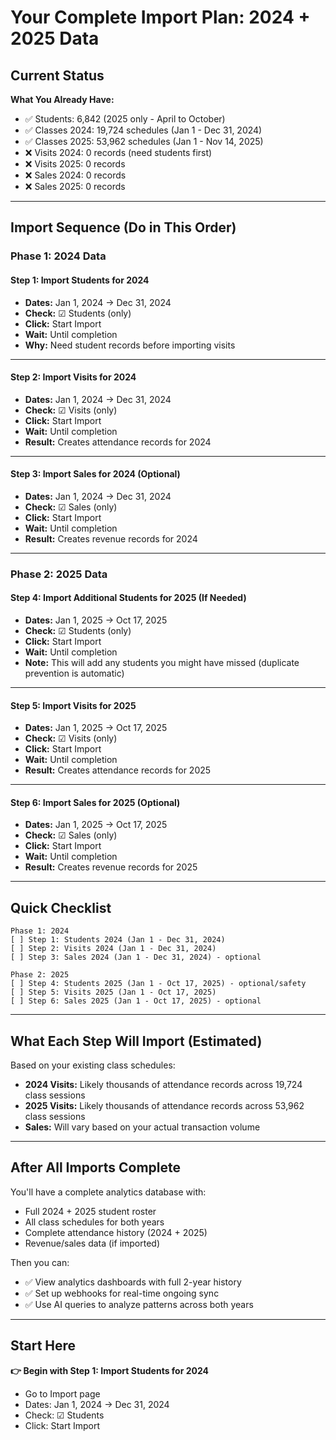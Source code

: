 # Your Complete Import Plan: 2024 + 2025 Data

## Current Status

**What You Already Have:**
- ✅ Students: 6,842 (2025 only - April to October)
- ✅ Classes 2024: 19,724 schedules (Jan 1 - Dec 31, 2024)
- ✅ Classes 2025: 53,962 schedules (Jan 1 - Nov 14, 2025)
- ❌ Visits 2024: 0 records (need students first)
- ❌ Visits 2025: 0 records
- ❌ Sales 2024: 0 records
- ❌ Sales 2025: 0 records

---

## Import Sequence (Do in This Order)

### Phase 1: 2024 Data

#### Step 1: Import Students for 2024
- **Dates:** Jan 1, 2024 → Dec 31, 2024
- **Check:** ☑ Students (only)
- **Click:** Start Import
- **Wait:** Until completion
- **Why:** Need student records before importing visits

---

#### Step 2: Import Visits for 2024
- **Dates:** Jan 1, 2024 → Dec 31, 2024
- **Check:** ☑ Visits (only)
- **Click:** Start Import
- **Wait:** Until completion
- **Result:** Creates attendance records for 2024

---

#### Step 3: Import Sales for 2024 (Optional)
- **Dates:** Jan 1, 2024 → Dec 31, 2024
- **Check:** ☑ Sales (only)
- **Click:** Start Import
- **Wait:** Until completion
- **Result:** Creates revenue records for 2024

---

### Phase 2: 2025 Data

#### Step 4: Import Additional Students for 2025 (If Needed)
- **Dates:** Jan 1, 2025 → Oct 17, 2025
- **Check:** ☑ Students (only)
- **Click:** Start Import
- **Wait:** Until completion
- **Note:** This will add any students you might have missed (duplicate prevention is automatic)

---

#### Step 5: Import Visits for 2025
- **Dates:** Jan 1, 2025 → Oct 17, 2025
- **Check:** ☑ Visits (only)
- **Click:** Start Import
- **Wait:** Until completion
- **Result:** Creates attendance records for 2025

---

#### Step 6: Import Sales for 2025 (Optional)
- **Dates:** Jan 1, 2025 → Oct 17, 2025
- **Check:** ☑ Sales (only)
- **Click:** Start Import
- **Wait:** Until completion
- **Result:** Creates revenue records for 2025

---

## Quick Checklist

```
Phase 1: 2024
[ ] Step 1: Students 2024 (Jan 1 - Dec 31, 2024)
[ ] Step 2: Visits 2024 (Jan 1 - Dec 31, 2024)
[ ] Step 3: Sales 2024 (Jan 1 - Dec 31, 2024) - optional

Phase 2: 2025
[ ] Step 4: Students 2025 (Jan 1 - Oct 17, 2025) - optional/safety
[ ] Step 5: Visits 2025 (Jan 1 - Oct 17, 2025)
[ ] Step 6: Sales 2025 (Jan 1 - Oct 17, 2025) - optional
```

---

## What Each Step Will Import (Estimated)

Based on your existing class schedules:

- **2024 Visits:** Likely thousands of attendance records across 19,724 class sessions
- **2025 Visits:** Likely thousands of attendance records across 53,962 class sessions
- **Sales:** Will vary based on your actual transaction volume

---

## After All Imports Complete

You'll have a complete analytics database with:
- Full 2024 + 2025 student roster
- All class schedules for both years
- Complete attendance history (2024 + 2025)
- Revenue/sales data (if imported)

Then you can:
- ✅ View analytics dashboards with full 2-year history
- ✅ Set up webhooks for real-time ongoing sync
- ✅ Use AI queries to analyze patterns across both years

---

## Start Here

**👉 Begin with Step 1: Import Students for 2024**
- Go to Import page
- Dates: Jan 1, 2024 → Dec 31, 2024
- Check: ☑ Students
- Click: Start Import
